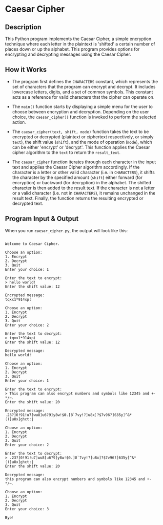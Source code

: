 # Caesar Cipher 

## Description

This Python program implements the Caesar Cipher, a simple encryption technique where each letter in the plaintext is 'shifted' a certain number of places down or up the alphabet. This program provides options for encrypting and decrypting messages using the Caesar Cipher.


## How it Works

- The program first defines the `CHARACTERS` constant, which represents the set of characters that the program can encrypt and decrypt. It includes lowercase letters, digits, and a set of common symbols. This constant acts as a reference for valid characters that the cipher can operate on.

- The `main()` function starts by displaying a simple menu for the user to choose between encryption and decryption. Depending on the user choice, the `caesar_cipher()` function is invoked to perform the selected action.

- The `caesar_cipher(text, shift, mode)` function takes the text to be encrypted or decrypted (plaintext or ciphertext respectively, or simply `text`), the shift value (`shift`), and the mode of operation (`mode`), which can be either 'encrypt' or 'decrypt'. This function applies the Caesar cipher algorithm to the `text` to return the `result_text`.

- The `caesar_cipher` function iterates through each character in the input text and applies the Caesar Cipher algorithm accordingly. If the character is a letter or other valid character (i.e. in `CHARACTERS`), it shifts the character by the specified amount (`shift`) either forward (for encryption) or backward (for decryption) in the alphabet. The shifted character is then added to the result text. If the character is not a letter or a valid character (i.e. not in `CHARACTERS`), it remains unchanged in the result text. Finally, the function returns the resulting encrypted or decrypted text.


## Program Input & Output

When you run `caesar_cipher.py`, the output will look like this:

```

Welcome to Caesar Cipher.

Choose an option:
1. Encrypt
2. Decrypt
3. Quit
Enter your choice: 1

Enter the text to encrypt:
> hello world!
Enter the shift value: 12

Encrypted message:
tqxx1*914xp(

Choose an option:
1. Encrypt
2. Decrypt
3. Quit
Enter your choice: 2

Enter the text to decrypt:
> tqxx1*914xp(
Enter the shift value: 12

Decrypted message:
hello world!

Choose an option:
1. Encrypt
2. Decrypt
3. Quit
Enter your choice: 1

Enter the text to encrypt:
> This program can also encrypt numbers and symbols like 12345 and +-*/~.
Enter the shift value: 20

Encrypted message:
.23?]0!91!u7]wu8]u6?9]y8w!$0.]8`7vy!?]u8x]?$7v96?]635y]^&*()]u8x]ghct:|

Choose an option:
1. Encrypt
2. Decrypt
3. Quit
Enter your choice: 2

Enter the text to decrypt:
> .23?]0!91!u7]wu8]u6?9]y8w!$0.]8`7vy!?]u8x]?$7v96?]635y]^&*()]u8x]ghct:|
Enter the shift value: 20

Decrypted message:
this program can also encrypt numbers and symbols like 12345 and +-*/~.

Choose an option:
1. Encrypt
2. Decrypt
3. Quit
Enter your choice: 3

Bye!
```
